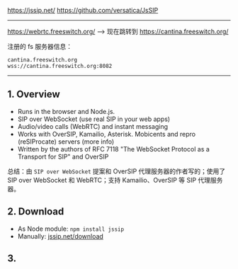 https://jssip.net/
https://github.com/versatica/JsSIP

---

https://webrtc.freeswitch.org/ --> 现在跳转到 https://cantina.freeswitch.org/

注册的 fs 服务器信息：

```
cantina.freeswitch.org
wss://cantina.freeswitch.org:8082
```

---

## 1. Overview

* Runs in the browser and Node.js.
* SIP over WebSocket (use real SIP in your web apps)
* Audio/video calls (WebRTC) and instant messaging
* Works with OverSIP, Kamailio, Asterisk. Mobicents and repro (reSIProcate) servers (more info)
* Written by the authors of RFC 7118 "The WebSocket Protocol as a Transport for SIP" and OverSIP

总结：由 `SIP over WebSocket` 提案和 OverSIP 代理服务器的作者写的；使用了 SIP over WebSocket 和 WebRTC；支持 Kamailio、OverSIP 等 SIP 代理服务器。

## 2. Download

* As Node module: `npm install jssip`
* Manually: [jssip.net/download](https://jssip.net/download/)


## 3. 

